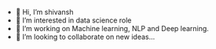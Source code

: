 - 👋 Hi, I’m shivansh
- 👀 I’m interested in data science role
- 🌱 I’m working on Machine learning, NLP and Deep learning. 
- 💞️ I’m looking to collaborate on new ideas...

<!---
shivanshweb/shivanshweb is a ✨ special ✨ repository because its `README.md` (this file) appears on your GitHub profile.
You can click the Preview link to take a look at your changes.
--->
